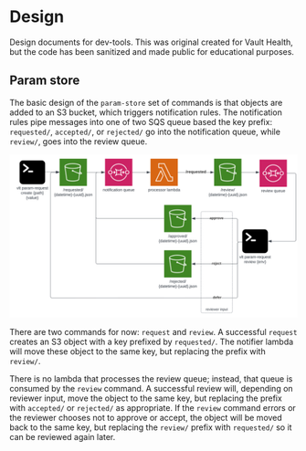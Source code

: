 # Design

Design documents for dev-tools. This was original created for Vault Health, but the code has been sanitized and made public for educational purposes.

## Param store

The basic design of the `param-store` set of commands is that objects are added to an S3 bucket, which triggers notification rules. The notification rules pipe messages into one of two SQS queue based the key prefix: `requested/`, `accepted/`, or `rejected/` go into the notification queue, while `review/`, goes into the review queue.

![Architecture Diagram](assets/param-store-cli-bg.svg)

There are two commands for now: `request` and `review`. A successful `request` creates an S3 object with a key prefixed by `requested/`. The notifier lambda will move these object to the same key, but replacing the prefix with `review/`.

There is no lambda that processes the review queue; instead, that queue is consumed by the `review` command. A successful review will, depending on reviewer input, move the object to the same key, but replacing the prefix with `accepted/` or `rejected/` as appropriate. If the `review` command errors or the reviewer chooses not to approve or accept, the object will be moved back to the same key, but replacing the `review/` prefix with `requested/` so it can be reviewed again later.
